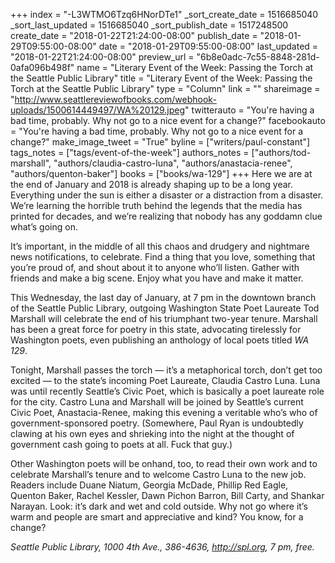 +++
index = "-L3WTMO6Tzq6HNorDTe1"
_sort_create_date = 1516685040
_sort_last_updated = 1516685040
_sort_publish_date = 1517248500
create_date = "2018-01-22T21:24:00-08:00"
publish_date = "2018-01-29T09:55:00-08:00"
date = "2018-01-29T09:55:00-08:00"
last_updated = "2018-01-22T21:24:00-08:00"
preview_url = "6b8e0adc-7c55-8848-281d-0afa096b498f"
name = "Literary Event of the Week: Passing the Torch at the Seattle Public Library"
title = "Literary Event of the Week: Passing the Torch at the Seattle Public Library"
type = "Column"
link = ""
shareimage = "http://www.seattlereviewofbooks.com/webhook-uploads/1500614449497/WA%20129.jpeg"
twitterauto = "You're having a bad time, probably. Why not go to a nice event for a change?"
facebookauto = "You're having a bad time, probably. Why not go to a nice event for a change?"
make_image_tweet = "True"
byline = ["writers/paul-constant"]
tags_notes = ["tags/event-of-the-week"]
authors_notes = ["authors/tod-marshall", "authors/claudia-castro-luna", "authors/anastacia-renee", "authors/quenton-baker"]
books = ["books/wa-129"]
+++
Here we are at the end of January and 2018 is already shaping up to be a long year. Everything under the sun is either a disaster or a distraction from a disaster. We’re learning the horrible truth behind the legends that the media has printed for decades, and we’re realizing that nobody has any goddamn clue what’s going on.

It’s important, in the middle of all this chaos and drudgery and nightmare news notifications, to celebrate. Find a thing that you love, something that you’re proud of, and shout about it to anyone who’ll listen. Gather with friends and make a big scene. Enjoy what you have and make it matter.

This Wednesday, the last day of January, at 7 pm in the downtown branch of the Seattle Public Library, outgoing Washington State Poet Laureate Tod Marshall will celebrate the end of his triumphant two-year tenure. Marshall has been a great force for poetry in this state, advocating tirelessly for Washington poets, even publishing an anthology of local poets titled *WA 129*.

Tonight, Marshall passes the torch — it’s a metaphorical torch, don’t get too excited — to the state’s incoming Poet Laureate, Claudia Castro Luna. Luna was until recently Seattle’s Civic Poet, which is basically a poet laureate role for the city. Castro Luna and Marshall will be joined by Seattle’s current Civic Poet, Anastacia-Renee, making this evening a veritable who’s who of government-sponsored poetry. (Somewhere, Paul Ryan is undoubtedly clawing at his own eyes and shrieking into the night at the thought of government cash going to poets at all. Fuck that guy.)

Other Washington poets will be onhand, too, to read their own work and to celebrate Marshall’s tenure and to welcome Castro Luna to the new job. Readers include Duane Niatum, Georgia McDade, Phillip Red Eagle, Quenton Baker, Rachel Kessler, Dawn Pichon Barron, Bill Carty, and Shankar Narayan. Look: it’s dark and wet and cold outside. Why not go where it’s warm and people are smart and appreciative and kind? You know, for a change?

*Seattle Public Library, 1000 4th Ave., 386-4636, http://spl.org, 7 pm, free.*
